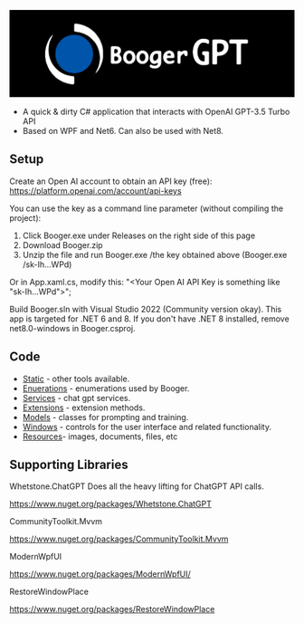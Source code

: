 

![](https://github.com/KarmaScripter/Booger/blob/main/Resources/Images/ProjectTemplate.png)

- A quick & dirty C# application that interacts with OpenAI GPT-3.5 Turbo API
- Based on WPF and Net6. Can also be used with Net8.

## Setup
Create an Open AI account to obtain an API key (free):
https://platform.openai.com/account/api-keys

You can use the key as a command line parameter (without compiling the project):
1. Click Booger.exe under Releases on the right side of this page
2. Download Booger.zip
3. Unzip the file and run Booger.exe /the key obtained above (Booger.exe /sk-Ih...WPd)

Or in App.xaml.cs, modify this:
"<Your Open AI API Key is something like \"sk-Ih...WPd\">";

Build Booger.sln with Visual Studio 2022 (Community version okay).  This app is targeted for .NET 6 and 8. 
If you don't have .NET 8 installed, remove net8.0-windows in Booger.csproj.


## Code

- [Static](https://github.com/KarmaScripter/Booger/tree/main/Static) - other tools available.
- [Enuerations](https://github.com/KarmaScripter/Booger/tree/main/Enumerations)  - enumerations used by Booger.
- [Services](https://github.com/KarmaScripter/Booger/tree/main/Services) - chat gpt services.
- [Extensions](https://github.com/KarmaScripter/Booger/tree/main/Extensions) - extension methods.
- [Models](https://github.com/KarmaScripter/Booger/tree/main/Models) - classes for prompting and training.
- [Windows](https://github.com/KarmaScripter/Booger/tree/main/Windows) - controls for the user interface and related functionality.
- [Resources](https://github.com/KarmaScripter/Booger/tree/main/Resources)- images, documents, files, etc


## Supporting Libraries

Whetstone.ChatGPT
Does all the heavy lifting for ChatGPT API calls.

https://www.nuget.org/packages/Whetstone.ChatGPT

CommunityToolkit.Mvvm
 
https://www.nuget.org/packages/CommunityToolkit.Mvvm
 
ModernWpfUI
 
https://www.nuget.org/packages/ModernWpfUI/
 
RestoreWindowPlace

https://www.nuget.org/packages/RestoreWindowPlace
